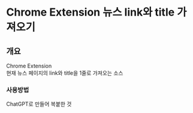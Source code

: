 # Chrome Extension 뉴스 link와 title 가져오기

## 개요
Chrome Extension  
현재 뉴스 페이지의 link와 title을 1줄로 가져오는 소스

### 사용방법  
ChatGPT로 만들어 복붙한 것
